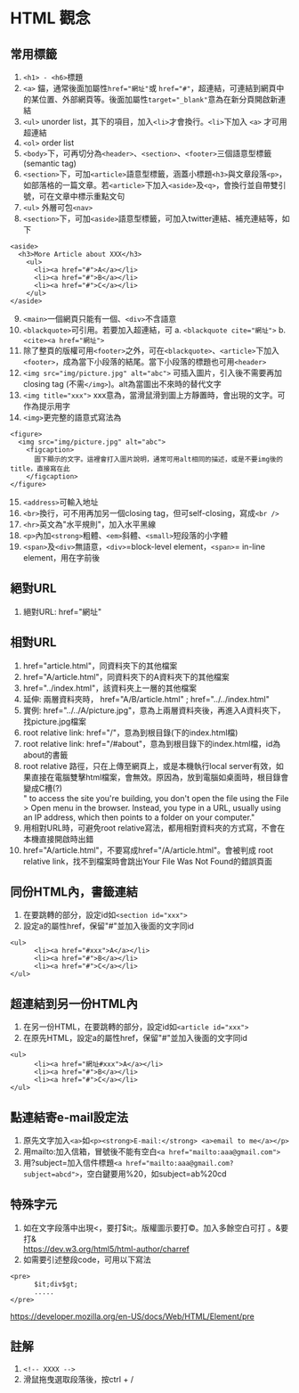 # HTML 觀念

## 常用標籤
1. ```<h1> - <h6>```標題
2. ```<a>``` 錨，通常後面加屬性```href="網址"```或  ```href="#"```，超連結，可連結到網頁中的某位置、外部網頁等。後面加屬性```target="_blank"```意為在新分頁開啟新連結
3. ```<ul>``` unorder list，其下的項目，加入```<li>```才會換行。```<li>```下加入 ```<a>``` 才可用超連結
4. ```<ol>``` order list
5. ```<body>```下，可再切分為```<header>```、```<section>```、```<footer>```三個語意型標籤(semantic tag)
6. ```<section>```下，可加```<article>```語意型標籤，涵蓋小標題```<h3>```與文章段落```<p>```，如部落格的一篇文章。若```<article>```下加入```<aside>```及```<q>```，會換行並自帶雙引號，可在文章中標示重點文句
7. ```<ul>``` 外層可包```<nav>```
8. ```<section>```下，可加```<aside>```語意型標籤，可加入twitter連結、補充連結等，如下

```
<aside>
  <h3>More Article about XXX</h3>
    <ul>
      <li><a href="#">A</a></li>
      <li><a href="#">B</a></li>
      <li><a href="#">C</a></li>
    </ul>
</aside>
```
9. ```<main>```一個網頁只能有一個、```<div>```不含語意
10. ```<blackquote>```可引用。若要加入超連結，可
    a. ```<blackquote cite="網址">```
    b. ```<cite><a href="網址">``` 
11. 除了整頁的版權可用```<footer>```之外，可在```<blackquote>```、```<article>```下加入```<footer>```，成為當下小段落的結尾。當下小段落的標題也可用```<header>```
12. ```<img src="img/picture.jpg" alt="abc">``` 可插入圖片，引入後不需要再加closing tag (不需```</img>```)。alt為當圖出不來時的替代文字
13. ```<img title="xxx">``` xxx意為，當滑鼠滑到圖上方靜置時，會出現的文字。可作為提示用字
14. ```<img>```更完整的語意式寫法為
```
<figure>
  <img src="img/picture.jpg" alt="abc">
    <figcaption>
      圖下顯示的文字。這裡會打入圖片說明，通常可用alt相同的描述，或是不要img後的title，直接寫在此
    </figcaption>
</figure>
```
15. ```<address>```可輸入地址
16. ```<br>```換行，可不用再加另一個closing tag，但可self-closing，寫成```<br />```
17. ```<hr>```英文為"水平規則"，加入水平黑線
18. ```<p>```內加```<strong>```粗體、```<em>```斜體、```<small>```短段落的小字體
19. ```<span>```及```<div>```無語意，```<div>```=block-level element，```<span>```= in-line element，用在字前後

## 絕對URL
1. 絕對URL: href="網址"

## 相對URL
1. href="article.html"，同資料夾下的其他檔案
2. href="A/article.html"，同資料夾下的A資料夾下的其他檔案
3. href="../index.html"，該資料夾上一層的其他檔案
4. 延伸: 兩層資料夾時， href="A/B/article.html" ; href="../../index.html"
5. 實例: href="../../A/picture.jpg"，意為上兩層資料夾後，再進入A資料夾下，找picture.jpg檔案
6. root relative link: href="/"，意為到根目錄(下的index.html檔)
7. root relative link: href="/#about"，意為到根目錄下的index.html檔，id為about的書籤
8. root relative 路徑，只在上傳至網頁上，或是本機執行local server有效，如果直接在電腦雙擊html檔案，會無效。原因為，放到電腦如桌面時，根目錄會變成C槽(?)  
   " to access the site you're building, you don't open the file using the File > Open menu in the browser.
Instead, you type in a URL, usually using an IP address, which then points to a folder on your computer."  
9. 用相對URL時，可避免root relative寫法，都用相對資料夾的方式寫，不會在本機直接開啟時出錯
10. href="A/article.html"，不要寫成href="/A/article.html"。會被判成 root relative link，找不到檔案時會跳出Your File Was Not Found的錯誤頁面

## 同份HTML內，書籤連結

1. 在要跳轉的部分，設定id如```<section id="xxx">```
2. 設定a的屬性href，保留"#"並加入後面的文字同id  
```
<ul>
      <li><a href="#xxx">A</a></li>
      <li><a href="#">B</a></li>
      <li><a href="#">C</a></li>
</ul>
```

## 超連結到另一份HTML內

1. 在另一份HTML，在要跳轉的部分，設定id如```<article id="xxx">```
2. 在原先HTML，設定a的屬性href，保留"#"並加入後面的文字同id  
```
<ul>
      <li><a href="網址#xxx">A</a></li>
      <li><a href="#">B</a></li>
      <li><a href="#">C</a></li>
</ul>
```
## 點連結寄e-mail設定法
1. 原先文字加入```<a>```如```<p><strong>E-mail:</strong> <a>email to me</a></p>```
2. 用mailto:加入信箱，冒號後不能有空白```<a href="mailto:aaa@gmail.com">```
3. 用?subject=加入信件標題```<a href="mailto:aaa@gmail.com?subject=abcd">```，空白鍵要用%20，如subject=ab%20cd

## 特殊字元
1. 如在文字段落中出現<，要打$it;。版權圖示要打&copy;。加入多餘空白可打&nbsp;。&要打&amp;  
https://dev.w3.org/html5/html-author/charref
2. 如需要引述整段code，可用以下寫法
```
<pre>
      $it;div$gt;
      .....
</pre>
```
https://developer.mozilla.org/en-US/docs/Web/HTML/Element/pre

## 註解
1. ```<!-- XXXX -->```
2. 滑鼠拖曳選取段落後，按ctrl + /
